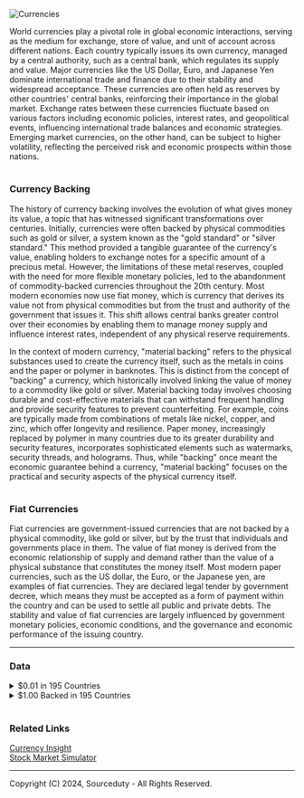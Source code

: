 ![Currencies](https://github.com/sourceduty/Currencies/assets/123030236/e8db4f0f-d943-42ce-9e03-08cd56ed2c2a)

World currencies play a pivotal role in global economic interactions, serving as the medium for exchange, store of value, and unit of account across different nations. Each country typically issues its own currency, managed by a central authority, such as a central bank, which regulates its supply and value. Major currencies like the US Dollar, Euro, and Japanese Yen dominate international trade and finance due to their stability and widespread acceptance. These currencies are often held as reserves by other countries' central banks, reinforcing their importance in the global market. Exchange rates between these currencies fluctuate based on various factors including economic policies, interest rates, and geopolitical events, influencing international trade balances and economic strategies. Emerging market currencies, on the other hand, can be subject to higher volatility, reflecting the perceived risk and economic prospects within those nations.

#
### Currency Backing

The history of currency backing involves the evolution of what gives money its value, a topic that has witnessed significant transformations over centuries. Initially, currencies were often backed by physical commodities such as gold or silver, a system known as the "gold standard" or "silver standard." This method provided a tangible guarantee of the currency's value, enabling holders to exchange notes for a specific amount of a precious metal. However, the limitations of these metal reserves, coupled with the need for more flexible monetary policies, led to the abandonment of commodity-backed currencies throughout the 20th century. Most modern economies now use fiat money, which is currency that derives its value not from physical commodities but from the trust and authority of the government that issues it. This shift allows central banks greater control over their economies by enabling them to manage money supply and influence interest rates, independent of any physical reserve requirements.

In the context of modern currency, "material backing" refers to the physical substances used to create the currency itself, such as the metals in coins and the paper or polymer in banknotes. This is distinct from the concept of "backing" a currency, which historically involved linking the value of money to a commodity like gold or silver. Material backing today involves choosing durable and cost-effective materials that can withstand frequent handling and provide security features to prevent counterfeiting. For example, coins are typically made from combinations of metals like nickel, copper, and zinc, which offer longevity and resilience. Paper money, increasingly replaced by polymer in many countries due to its greater durability and security features, incorporates sophisticated elements such as watermarks, security threads, and holograms. Thus, while "backing" once meant the economic guarantee behind a currency, "material backing" focuses on the practical and security aspects of the physical currency itself.

#
### Fiat Currencies

Fiat currencies are government-issued currencies that are not backed by a physical commodity, like gold or silver, but by the trust that individuals and governments place in them. The value of fiat money is derived from the economic relationship of supply and demand rather than the value of a physical substance that constitutes the money itself. Most modern paper currencies, such as the US dollar, the Euro, or the Japanese yen, are examples of fiat currencies. They are declared legal tender by government decree, which means they must be accepted as a form of payment within the country and can be used to settle all public and private debts. The stability and value of fiat currencies are largely influenced by government monetary policies, economic conditions, and the governance and economic performance of the issuing country.

***

### Data

<details><summary>$0.01 in 195 Countries</summary>
<br>

![Cents](https://github.com/sourceduty/Data_Projects/assets/123030236/5771e254-fb58-4bc1-846e-0b97702bd43e)

Dataset for $0.01 in 195 Countries

[$0.01 in All 195 Countries.csv](https://github.com/sourceduty/Data_Projects/files/15039102/0.01.in.All.195.Countries.csv)

The data highlights the diverse approaches taken by countries worldwide regarding the minting of $0.01 coins. While some nations opt to mint specific coins denominated at $0.01, many others do not have a physical coin equivalent to $0.01. This disparity reflects varying economic contexts, where factors like inflation rates and the cost of producing low-denomination coins influence decision-making. However, for those countries that do mint $0.01 coins, they serve as essential components of everyday transactions, facilitating commerce and ensuring smooth monetary exchanges at the smallest denominational level.

As for the remaining countries utilizing $0.01 coins, they employ these small denominations as crucial components of their currency systems, facilitating transactions at the lowest monetary unit. These coins, though often overlooked due to their minimal value, play significant roles in daily commerce, particularly in transactions where exact change is necessary or customary. Whether it's the 1 centavo in Argentina, the 1 cent in Australia and Belize, or the 1 fen in China, these coins represent a fundamental aspect of each country's monetary infrastructure, contributing to the efficiency and functionality of their respective economies.

<br>    
</details>

<details><summary>$1.00 Backed in 195 Countries</summary>
<br>

![USD](https://github.com/sourceduty/Data_Projects/assets/123030236/90695750-e3fb-463d-a2e3-cf265436e8c0)

Dataset for $1.00 backed in 195 countries.

[$1 Backed in 195 Countries.xlsx](https://github.com/sourceduty/Data_Projects/files/15039331/1.Backed.in.195.Countries.xlsx)

The dataset presents a comprehensive overview of currencies from various countries around the world, each paired with its respective unit and method of backing or minting $1. Examining this dataset reveals several trends in global currency design and monetary policies. Notably, there's a predominance of note-based backing for $1 across many nations, indicating a preference for paper currency in facilitating everyday transactions. This trend underscores the importance of physical currency in economic systems despite the growing prevalence of digital payment methods. Additionally, the presence of coin-backed $1 in some countries suggests a commitment to maintaining physical currency circulation alongside digital advancements, catering to diverse consumer preferences and ensuring robustness in financial systems.

Regarding the different types of backing for $1, various countries employ a range of methods to mint or back their currency units. While some opt for traditional paper notes, others utilize coins, plastic notes, or digital forms. Paper notes are widely used and offer a tangible representation of value, often featuring intricate designs and security features to deter counterfeiting. Coins, on the other hand, provide a durable and long-lasting means of exchange, particularly for smaller denominations. Plastic notes, gaining popularity in some regions, offer increased durability and resistance to wear and tear compared to traditional paper currency. Lastly, digital currency represents a modern evolution in monetary systems, facilitating seamless transactions and promoting financial inclusion through electronic means. The diversity in backing methods reflects the adaptability of currencies to meet the evolving needs of societies and economies in an increasingly interconnected world.

#
### Backing Efficiency of $1 

Production Costs and Durability: Coins are typically more expensive to produce than paper money. However, they last much longer. For example, in the United States, a $1 coin can last 30 years or more, while a $1 note might only last a few years before needing replacement. This longevity reduces the frequency of manufacturing, which can offset the higher initial production costs over time and make coins more cost-effective in the long run.

Environmental Impact: Coins, due to their durability, have a smaller environmental footprint in terms of waste generated. Notes, being less durable, need to be replaced more often, which increases the environmental impact due to the use of materials like paper or polymer and the energy consumed in their production and transportation.

User Convenience and Circulation: In terms of user convenience, coins can be more cumbersome and heavy, especially if large quantities are carried around. This can make notes more popular among the public for everyday transactions. However, coins are often more useful in automated machines like vending machines or public transport ticket systems.

Comparison Between Countries: Countries differ in their use of $1 denominations based on these factors and cultural preferences. For instance, Canada and the European Union use coins for their lower denominations (like the Canadian Dollar coin or the 1 Euro coin), which helps reduce the costs associated with frequently replacing worn-out notes. On the other hand, the United States still uses the $1 note extensively, despite the existence of a $1 coin, partly due to public resistance and the inertia of existing cash handling systems. In countries like Australia and New Zealand, $1 coins are favored not just for their durability but also because they align better with modern cash handling and payment systems.

Overall, while $1 coins may offer greater efficiency in terms of durability and long-term cost savings, the choice between coins and notes can depend on a variety of factors including consumer habits, existing financial infrastructure, and national policies regarding currency production.

#
### $1 Coins

Economic Efficiency: Coins are more economically efficient in the long term. They are more durable and last longer than paper notes, typically for decades, which means they don’t need to be replaced as often. This can lead to lower costs over time despite higher initial production costs.

Environmental Sustainability: Coins, due to their durability, generate less waste and environmental impact over their lifecycle compared to notes, which need to be replaced more frequently.

Security: Coins are generally harder to counterfeit due to the complexity of their designs and the materials used.

### $1 Notes

Convenience: Notes are lighter and more convenient to carry in large quantities, which can make them more popular among the public for everyday transactions.

Production Cost: The initial cost of producing paper or polymer notes is lower than that of minting coins, making them economically attractive in the short term.

Adaptability: Notes can be easily updated with new security features and designs, which can be an advantage in combating counterfeiting and maintaining a modern national image.

### Contextual Preferences

User Preferences and Cultural Factors: In some cultures, coins might be preferred because they are considered more tangible or traditional. In others, the ease of carrying lightweight notes might be valued more.

Infrastructure and Systems: The existing financial systems and machinery (like vending machines, ATMs, and cash registers) might be more adapted to either coins or notes, influencing which is more practical.

Government and Economic Strategies: Decisions might also be influenced by government policies aimed at reducing manufacturing expenses or improving the security and efficiency of currency circulation.

In conclusion, whether $1 coins or $1 notes are better largely depends on the specific goals, contexts, and preferences of a country. Coins generally offer better long-term economic and environmental benefits, while notes can be more convenient and cheaper to produce initially. Each country weighs these factors differently based on its unique circumstances.

#
###  Infrastructure and Systems

Analyzing the infrastructure and systems supporting $1 coins and notes across different continents involves looking at how each region manages, distributes, and utilizes these denominations in their economies. The differences largely depend on the economic strategies, technological advancements, and cultural preferences prevalent in each continent.

#### North America

United States: The U.S. primarily uses $1 notes, supported by a well-established infrastructure that includes ATMs and cash registers tailored to handle paper currency efficiently. Despite the introduction of $1 coins, public preference and existing systems favor notes.

Canada: Canada has moved away from $1 notes in favor of coins, known as "loonies." The Canadian economy benefits from a coin-centric system where vending machines, public transportation fare machines, and other automated services are optimized for coin usage, reducing the cost of money handling.

#### Europe

European countries, particularly those in the Eurozone, use coins for one euro and two euros. The infrastructure here is highly adapted to coins with extensive use in all forms of commerce, supported by machines that are compatible with coins for public transport, shopping carts, and small retail transactions.

#### Asia

Japan: Japan uses both coins and notes extensively. The ¥100 coin is roughly equivalent to $1 and is widely used across the country. Japanese vending machines, which are ubiquitous, accept coins extensively, demonstrating a robust infrastructure for coin usage.

China and India: These countries primarily use notes for their lower denominations equivalent to $1. Their vast populations and the volume of cash transactions necessitate an infrastructure that can quickly and efficiently handle a high volume of notes.

#### Oceania

Australia and New Zealand: Both countries have transitioned to $1 coins, which are seen as more durable and suited to their advanced automated payment systems including public transport and parking meters.

#### South America

In many South American countries, both coins and notes are used for amounts around $1. Infrastructure tends to be more varied with a mix of old and new technologies, and there is often less investment in systems specifically tailored to one form of currency over the other.

#### Africa

The use of $1 equivalent varies widely across African nations, with a mixture of notes and coins based on the country. Many African countries have infrastructures that are less adapted to automated payment systems, and cash transactions are still predominantly handled manually.

#### Summary

Continents like North America and Europe have sophisticated systems that can handle both coins and notes, though the preference may lean towards one based on historical usage, public preference, and economic calculations. In contrast, continents like Africa and some parts of Asia might prioritize notes due to their ease of transport and simplicity in manual transactions. The choice between using $1 coins or notes and the supporting infrastructure reflects a balance between technological capability, economic strategy, and cultural habit.

<br>    
</details>

#
### Related Links

[Currency Insight](https://chat.openai.com/g/g-eGhUZlmUs-currency-insight)
<br>
[Stock Market Simulator](https://chat.openai.com/g/g-YOR2U66rf-stock-market-simulator)

***
Copyright (C) 2024, Sourceduty - All Rights Reserved.
